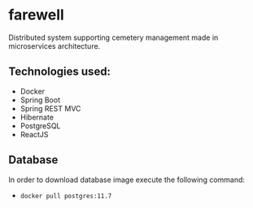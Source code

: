 # farewell
Distributed system supporting cemetery management made in microservices architecture.

## Technologies used:
* Docker
* Spring Boot
* Spring REST MVC
* Hibernate
* PostgreSQL
* ReactJS

## Database
In order to download database image execute the following command:
* <code>docker pull postgres:11.7</code>
